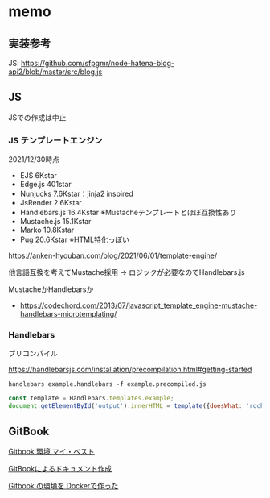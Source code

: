 # memo

## 実装参考

JS: https://github.com/sfpgmr/node-hatena-blog-api2/blob/master/src/blog.js

## JS

JSでの作成は中止

### JS テンプレートエンジン

2021/12/30時点

- EJS 6Kstar
- Edge.js 401star
- Nunjucks 7.6Kstar：jinja2 inspired
- JsRender 2.6Kstar
- Handlebars.js 16.4Kstar ※Mustacheテンプレートとほぼ互換性あり
- Mustache.js 15.1Kstar
- Marko 10.8Kstar
- Pug 20.6Kstar ※HTML特化っぽい

https://anken-hyouban.com/blog/2021/06/01/template-engine/

他言語互換を考えてMustache採用 → ロジックが必要なのでHandlebars.js

MustacheかHandlebarsか

- https://codechord.com/2013/07/javascript_template_engine-mustache-handlebars-microtemplating/

### Handlebars

プリコンパイル

https://handlebarsjs.com/installation/precompilation.html#getting-started

```
handlebars example.handlebars -f example.precompiled.js
```

```js
const template = Handlebars.templates.example;
document.getElementById('output').innerHTML = template({doesWhat: 'rocks!'})
```

## GitBook

[Gitbook 環境 マイ・ベスト](https://qiita.com/HeRo/items/f9ef391fa005b5fa100c)

[GitBookによるドキュメント作成](https://zenn.dev/mebiusbox/articles/703e934c78fa20)

[Gitbook の環境を Dockerで作った](https://hero.hatenablog.jp/entry/2018/11/04/184650)

